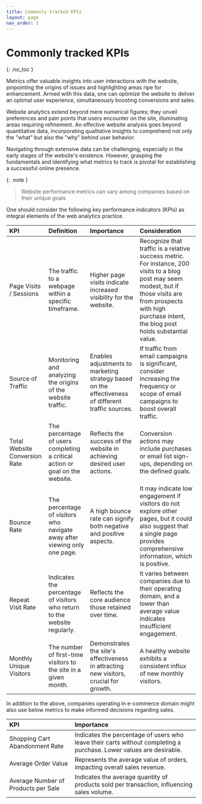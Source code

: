 ```yaml
---
title: Commonly tracked KPIs
layout: page
nav_order: 5
---
```


# Commonly tracked KPIs
{: .no_toc }

Metrics offer valuable insights into user interactions with the website, pinpointing the origins of issues and highlighting areas ripe for enhancement. Armed with this data, one can optimize the website to deliver an optimal user experience, simultaneously boosting conversions and sales.

Website analytics extend beyond mere numerical figures; they unveil preferences and pain points that users encounter on the site, illuminating areas requiring refinement. An effective website analysis goes beyond quantitative data, incorporating qualitative insights to comprehend not only the "what" but also the "why" behind user behavior.

Navigating through extensive data can be challenging, especially in the early stages of the website's existence. However, grasping the fundamentals and identifying what metrics to track is pivotal for establishing a successful online presence.

{: .note }
> Website performance metrics can vary among companies based on their unique goals

One should consider the following key performance indicators (KPIs) as integral elements of the web analytics practice.

| KPI | Definition | Importance | Consideration |
|:----|:-----------|:-----------|:--------------|
| Page Visits / Sessions | The traffic to a webpage within a specific timeframe. | Higher page visits indicate increased visibility for the website. | Recognize that traffic is a relative success metric. For instance, 200 visits to a blog post may seem modest, but if those visits are from prospects with high purchase intent, the blog post holds substantial value. |
| Source of Traffic | Monitoring and analyzing the origins of the website traffic. | Enables adjustments to marketing strategy based on the effectiveness of different traffic sources. | If traffic from email campaigns is significant, consider increasing the frequency or scope of email campaigns to boost overall traffic. |
| Total Website Conversion Rate | The percentage of users completing a critical action or goal on the website. | Reflects the success of the website in achieving desired user actions. | Conversion actions may include purchases or email list sign-ups, depending on the defined goals. |
| Bounce Rate | The percentage of visitors who navigate away after viewing only one page. | A high bounce rate can signify both negative and positive aspects. | It may indicate low engagement if visitors do not explore other pages, but it could also suggest that a single page provides comprehensive information, which is positive. |
| Repeat Visit Rate | Indicates the percentage of visitors who return to the website regularly. | Reflects the core audience those retained over time. | It varies between companies due to their operating domain, and a lower than average value indicates insufficient engagement. |
| Monthly Unique Visitors | The number of first-time visitors to the site in a given month. | Demonstrates the site's effectiveness in attracting new visitors, crucial for growth. | A healthy website exhibits a consistent influx of new monthly visitors. |

In addition to the above, companies operating in e-commerce domain might also use below metrics to make informed decisions regarding sales.

| KPI | Importance |
|:----|:-----------|
| Shopping Cart Abandonment Rate | Indicates the percentage of users who leave their carts without completing a purchase. Lower values are desirable. |
| Average Order Value | Represents the average value of orders, impacting overall sales revenue. |
| Average Number of Products per Sale | Indicates the average quantity of products sold per transaction, influencing sales volume. |

